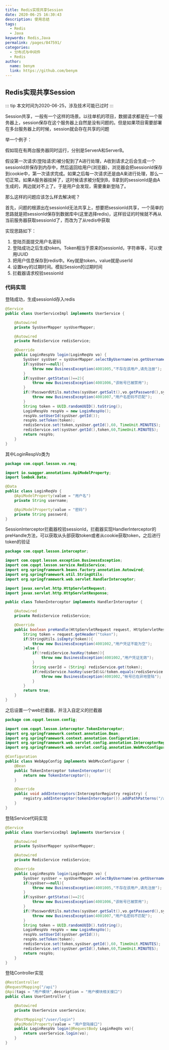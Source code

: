 ```yaml
---
title: Redis实现共享Session
date: 2020-06-25 16:30:43
description: 使用总结
tags: 
  - Redis
  - Java
keywords: Redis,Java
permalink: /pages/847591/
categories: 
  - 分布式与中间件
  - Redis
author: 
  name: benym
  link: https://github.com/benym
---
```


## Redis实现共享Session

::: tip
本文时间为2020-06-25，涉及技术可能已过时
:::

Session共享，一般有一个这样的场景。以往单机的项目，数据请求都是在一个服务器上，session保存在这个服务器上自然是没有问题的。但是如果项目需要部署在多台服务器上的时候，session就会存在共享的问题

 <!--more-->

举一个例子：

假如现在有两台服务器同时运行，分别是ServerA和ServerB。

假设第一次请求(登陆请求)被分配到了A进行处理，A收到请求之后会生成一个sessionId并保存到内存中，然后返回给用户(浏览器)，浏览器会把sessionId保存到cookie中，第一次请求完成。如果之后每一次请求还是由A来进行处理，那么一切正常。如果A服务器挂掉了，这时候请求被分配到B，B拿到的sessionId是由A生成的，两边就对不上了。于是用户会发现，需要重新登陆了。

那么这样的问题应该怎么样去解决呢？

首先，问题的根源出在sessionId无法共享上，想要把sessionId共享，一个简单的思路就是把sessionId保存到数据库中(这里选择redis)，这样验证的时候就不再从当前服务器获取sessionId了，而改为了从redis中获取

实现思路如下：

1. 登陆页面提交用户名密码
2. 登陆成功之后生成token。Token相当于原来的sessionId，字符串等，可以使用UUID
3. 把用户信息保存到redis中。Key就是token，value就是userId
4. 设置key的过期时间。模拟Session的过期时间
5. 拦截器请求校验sessionId

### 代码实现

登陆成功，生成sessionId存入redis

```java
@Service
public class UserServiceImpl implements UserService {

    @Autowired
    private SysUserMapper sysUserMapper;

    @Autowired
    private RedisService redisService;

    @Override
    public LoginRespVo login(LoginReqVo vo) {
        SysUser sysUser = sysUserMapper.selectByUsername(vo.getUsername());
        if(sysUser==null){
            throw new BusinessException(4001005,"不存在该用户,请先注册");
        }
        if(sysUser.getStatus()==2){
            throw new BusinessException(4001006,"该帐号已被禁用");
        }
        if(!PasswordUtils.matches(sysUser.getSalt(),vo.getPassword(),sysUser.getPassword())){
            throw new BusinessException(4001007,"用户名密码不匹配");
        }
        String token = UUID.randomUUID().toString();
        LoginRespVo respVo = new LoginRespVo();
        respVo.setUserId(sysUser.getId());
        respVo.setToken(token);
        redisService.set(token,sysUser.getId(),60, TimeUnit.MINUTES);
        redisService.set(sysUser.getId(),token,60,TimeUnit.MINUTES);
        return respVo;
    }
}
```

其中LoginRespVo类为

```java
package com.cqupt.lesson.vo.req;

import io.swagger.annotations.ApiModelProperty;
import lombok.Data;

@Data
public class LoginReqVo {
    @ApiModelProperty(value = "用户名")
    private String username;

    @ApiModelProperty(value = "密码")
    private String password;
}
```

SessionInterceptor拦截器校验sessionId，拦截器实现HandlerInterceptor的preHandle方法，可以获取从头部获取token或者从cookie获取token，之后进行token的验证

```java
package com.cqupt.lesson.interceptor;

import com.cqupt.lesson.exception.BusinessException;
import com.cqupt.lesson.service.RedisService;
import org.springframework.beans.factory.annotation.Autowired;
import org.springframework.util.StringUtils;
import org.springframework.web.servlet.HandlerInterceptor;

import javax.servlet.http.HttpServletRequest;
import javax.servlet.http.HttpServletResponse;

public class TokenInterceptor implements HandlerInterceptor {

    @Autowired
    private RedisService redisService;

    @Override
    public boolean preHandle(HttpServletRequest request, HttpServletResponse response, Object handler) throws Exception {
        String token = request.getHeader("token");
        if(StringUtils.isEmpty(token)){
            throw new BusinessException(4001002,"用户凭证不能为空");
        }else {
            if(!redisService.hasKey(token)){
                throw new BusinessException(4001002,"用户凭证无效");
            }
            String userId = (String) redisService.get(token);
            if(redisService.hasKey(userId)&&!token.equals(redisService.get(userId))){
                throw new BusinessException(4001002,"帐号已在异地登陆");
            }
        }
        return true;
    }
}

```

之后设置一个web拦截器，并注入自定义的拦截器

```java
package com.cqupt.lesson.config;

import com.cqupt.lesson.interceptor.TokenInterceptor;
import org.springframework.context.annotation.Bean;
import org.springframework.context.annotation.Configuration;
import org.springframework.web.servlet.config.annotation.InterceptorRegistry;
import org.springframework.web.servlet.config.annotation.WebMvcConfigurer;

@Configuration
public class WebAppConfig implements WebMvcConfigurer {
    @Bean
    public TokenInterceptor tokenInterceptor(){
        return new TokenInterceptor();
    }

    @Override
    public void addInterceptors(InterceptorRegistry registry) {
        registry.addInterceptor(tokenInterceptor()).addPathPatterns("/api/**").excludePathPatterns("/api/user/login","/api/user/register","/api/user/code/*");
    }
}
```

登陆Service代码实现

```java
@Service
public class UserServiceImpl implements UserService {

    @Autowired
    private SysUserMapper sysUserMapper;

    @Autowired
    private RedisService redisService;

    @Override
    public LoginRespVo login(LoginReqVo vo) {
        SysUser sysUser = sysUserMapper.selectByUsername(vo.getUsername());
        if(sysUser==null){
            throw new BusinessException(4001005,"不存在该用户,请先注册");
        }
        if(sysUser.getStatus()==2){
            throw new BusinessException(4001006,"该帐号已被禁用");
        }
        if(!PasswordUtils.matches(sysUser.getSalt(),vo.getPassword(),sysUser.getPassword())){
            throw new BusinessException(4001007,"用户名密码不匹配");
        }
        String token = UUID.randomUUID().toString();
        LoginRespVo respVo = new LoginRespVo();
        respVo.setUserId(sysUser.getId());
        respVo.setToken(token);
        redisService.set(token,sysUser.getId(),60, TimeUnit.MINUTES);
        redisService.set(sysUser.getId(),token,60,TimeUnit.MINUTES);
        return respVo;
    }
}
```

登陆Controller实现

```java
@RestController
@RequestMapping("/api")
@Api(tags = "用户模块",description = "用户模块相关接口")
public class UserController {

    @Autowired
    private UserService userService;

    @PostMapping("/user/login")
    @ApiModelProperty(value = "用户登陆接口")
    public LoginRespVo login(@RequestBody LoginReqVo vo){
        return userService.login(vo);
    }
}
```



